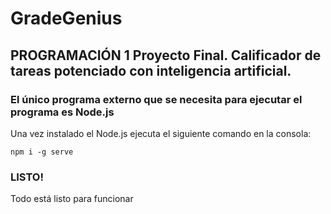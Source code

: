 # GradeGenius
## PROGRAMACIÓN 1 Proyecto Final. Calificador de tareas potenciado con inteligencia artificial.
### El único programa externo que se necesita para ejecutar el programa es Node.js
Una vez instalado el Node.js ejecuta el siguiente comando en la consola:
```
npm i -g serve
```
### LISTO!
Todo está listo para funcionar
